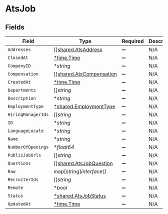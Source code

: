# AtsJob


## Fields

| Field                                                                     | Type                                                                      | Required                                                                  | Description                                                               |
| ------------------------------------------------------------------------- | ------------------------------------------------------------------------- | ------------------------------------------------------------------------- | ------------------------------------------------------------------------- |
| `Addresses`                                                               | [][shared.AtsAddress](../../../pkg/models/shared/atsaddress.md)           | :heavy_minus_sign:                                                        | N/A                                                                       |
| `ClosedAt`                                                                | [*time.Time](https://pkg.go.dev/time#Time)                                | :heavy_minus_sign:                                                        | N/A                                                                       |
| `CompanyID`                                                               | **string*                                                                 | :heavy_minus_sign:                                                        | N/A                                                                       |
| `Compensation`                                                            | [][shared.AtsCompensation](../../../pkg/models/shared/atscompensation.md) | :heavy_minus_sign:                                                        | N/A                                                                       |
| `CreatedAt`                                                               | [*time.Time](https://pkg.go.dev/time#Time)                                | :heavy_minus_sign:                                                        | N/A                                                                       |
| `Departments`                                                             | []*string*                                                                | :heavy_minus_sign:                                                        | N/A                                                                       |
| `Description`                                                             | **string*                                                                 | :heavy_minus_sign:                                                        | N/A                                                                       |
| `EmploymentType`                                                          | [*shared.EmploymentType](../../../pkg/models/shared/employmenttype.md)    | :heavy_minus_sign:                                                        | N/A                                                                       |
| `HiringManagerIds`                                                        | []*string*                                                                | :heavy_minus_sign:                                                        | N/A                                                                       |
| `ID`                                                                      | **string*                                                                 | :heavy_minus_sign:                                                        | N/A                                                                       |
| `LanguageLocale`                                                          | **string*                                                                 | :heavy_minus_sign:                                                        | N/A                                                                       |
| `Name`                                                                    | **string*                                                                 | :heavy_minus_sign:                                                        | N/A                                                                       |
| `NumberOfOpenings`                                                        | **float64*                                                                | :heavy_minus_sign:                                                        | N/A                                                                       |
| `PublicJobUrls`                                                           | []*string*                                                                | :heavy_minus_sign:                                                        | N/A                                                                       |
| `Questions`                                                               | [][shared.AtsJobQuestion](../../../pkg/models/shared/atsjobquestion.md)   | :heavy_minus_sign:                                                        | N/A                                                                       |
| `Raw`                                                                     | map[string]*interface{}*                                                  | :heavy_minus_sign:                                                        | N/A                                                                       |
| `RecruiterIds`                                                            | []*string*                                                                | :heavy_minus_sign:                                                        | N/A                                                                       |
| `Remote`                                                                  | **bool*                                                                   | :heavy_minus_sign:                                                        | N/A                                                                       |
| `Status`                                                                  | [*shared.AtsJobStatus](../../../pkg/models/shared/atsjobstatus.md)        | :heavy_minus_sign:                                                        | N/A                                                                       |
| `UpdatedAt`                                                               | [*time.Time](https://pkg.go.dev/time#Time)                                | :heavy_minus_sign:                                                        | N/A                                                                       |